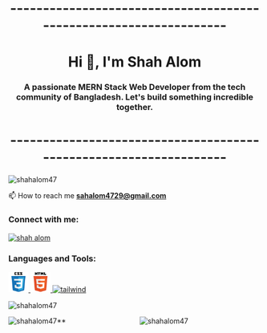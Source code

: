 <img src="https://media.licdn.com/dms/image/D4D16AQGvzjMyZzc3Qw/profile-displaybackgroundimage-shrink_350_1400/0/1706876912397?e=1712188800&v=beta&t=f1v4Xpoy_bOblejT7Ic9-q18_ZOT4jyVUTJRQSeDHPw" alt=""  align="right"  width="">
<h1 align="center">------------------------------------------------------------------</h1>
<h1 align="center">Hi 👋, I'm Shah Alom</h1>

<h3 align="center" style="margin-bottom: 30px;">A passionate MERN Stack Web Developer from the tech community of Bangladesh. Let's build something incredible together.</h3>
<h1 align="center">------------------------------------------------------------------</h1>
<img src="https://media1.tenor.com/m/wA8Gx_UqnY4AAAAC/coding.gif" alt=""  align="right"  width="300">

<p align="left"> <img src="https://komarev.com/ghpvc/?username=shahalom47&label=Profile%20views&color=0e75b6&style=flat" alt="shahalom47" /> </p>

📫 How to reach me **sahalom4729@gmail.com**

<h3 align="left">Connect with me:</h3>
<p align="left">
<a href="https://fb.com/shah alom" target="blank"><img align="center" src="https://raw.githubusercontent.com/rahuldkjain/github-profile-readme-generator/master/src/images/icons/Social/facebook.svg" alt="shah alom" height="30" width="40" /></a>
</p>

<h3 align="left">Languages and Tools:</h3>

<p align="left"> 
  <a href="https://www.w3schools.com/css/" target="_blank" rel="noreferrer"> 
  <img src="https://raw.githubusercontent.com/devicons/devicon/master/icons/css3/css3-original-wordmark.svg" alt="css3" width="40" height="40"/>
  </a>
  <a href="https://www.w3.org/html/" target="_blank" rel="noreferrer"> 
    <img src="https://raw.githubusercontent.com/devicons/devicon/master/icons/html5/html5-original-wordmark.svg" alt="html5" width="40" height="40"/> 
  </a> 
  <a href="https://tailwindcss.com/" target="_blank" rel="noreferrer"> <img src="https://www.vectorlogo.zone/logos/tailwindcss/tailwindcss-icon.svg" alt="tailwind" width="40" height="40"/> 
  </a> </p>
  



<p><img align="center" src="https://github-readme-stats.vercel.app/api/top-langs?username=shahalom47&show_icons=true&locale=en&layout=compact" alt="shahalom47" /></p>
<p>  <img align="left"  width="48%" src="https://github-readme-stats.vercel.app/api?username=shahalom47&show_icons=true&locale=en" alt="shahalom47**" /></p>

<p><img align="right" width="48%"  src="https://github-readme-streak-stats.herokuapp.com/?user=shahalom47&" alt="shahalom47" /></p>
